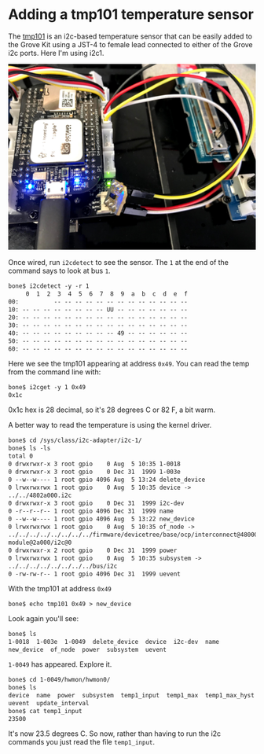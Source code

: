 # Adding a tmp101 temperature sensor

The [tmp101](https://www.ti.com/product/TMP101) is an i2c-based temperature sensor
that can be easily added to the Grove Kit using a JST-4 to female lead connected to
either of the Grove i2c ports.  Here I'm using i2c1.

![tmp101 temp sensor](tmp101.jpg)

Once wired, run `i2cdetect` to see the sensor.
The `1` at the end of the command says to look at bus `1`.

```
bone$ i2cdetect -y -r 1
     0  1  2  3  4  5  6  7  8  9  a  b  c  d  e  f
00:          -- -- -- -- -- -- -- -- -- -- -- -- --
10: -- -- -- -- -- -- -- -- UU -- -- -- -- -- -- --
20: -- -- -- -- -- -- -- -- -- -- -- -- -- -- -- --
30: -- -- -- -- -- -- -- -- -- -- -- -- -- -- -- --
40: -- -- -- -- -- -- -- -- -- 49 -- -- -- -- -- --
50: -- -- -- -- -- -- -- -- -- -- -- -- -- -- -- --
60: -- -- -- -- -- -- -- -- -- -- -- -- -- -- -- --
 ```
 
 Here we see the tmp101 appearing at address `0x49`. You can read the
 temp from the command line with:
 ```
 bone$ i2cget -y 1 0x49
0x1c
```
0x1c hex is 28 decimal, so it's 28 degrees C or 82 F, a bit warm.

A better way to read the temperature is using the kernel driver.

```
bone$ cd /sys/class/i2c-adapter/i2c-1/
bone$ ls -ls
total 0
0 drwxrwxr-x 3 root gpio    0 Aug  5 10:35 1-0018
0 drwxrwxr-x 3 root gpio    0 Dec 31  1999 1-003e
0 --w--w---- 1 root gpio 4096 Aug  5 13:24 delete_device
0 lrwxrwxrwx 1 root gpio    0 Aug  5 10:35 device -> ../../4802a000.i2c
0 drwxrwxr-x 3 root gpio    0 Dec 31  1999 i2c-dev
0 -r--r--r-- 1 root gpio 4096 Dec 31  1999 name
0 --w--w---- 1 root gpio 4096 Aug  5 13:22 new_device
0 lrwxrwxrwx 1 root gpio    0 Aug  5 10:35 of_node -> ../../../../../../../../firmware/devicetree/base/ocp/interconnect@48000000/segment@0/target-module@2a000/i2c@0
0 drwxrwxr-x 2 root gpio    0 Dec 31  1999 power
0 lrwxrwxrwx 1 root gpio    0 Aug  5 10:35 subsystem -> ../../../../../../../../bus/i2c
0 -rw-rw-r-- 1 root gpio 4096 Dec 31  1999 uevent
```
With the tmp101 at address `0x49`
```
bone$ echo tmp101 0x49 > new_device
```
Look again you'll see:
```
bone$ ls
1-0018  1-003e  1-0049  delete_device  device  i2c-dev  name  new_device  of_node  power  subsystem  uevent
```
`1-0049` has appeared.  Explore it.
```
bone$ cd 1-0049/hwmon/hwmon0/
bone$ ls
device  name  power  subsystem  temp1_input  temp1_max  temp1_max_hyst  uevent  update_interval
bone$ cat temp1_input
23500
```
It's now 23.5 degrees C.  So now, rather than having to run the i2c commands
you just read the file `temp1_input`.
